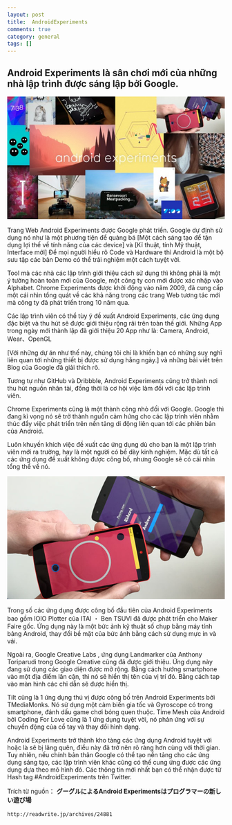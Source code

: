 ```yaml
---
layout: post  
title:  AndroidExperiments  
comments: true  
category: general  
tags: []
---
```


## Android Experiments là sân chơi mới của những nhà lập trình được sáng lập bởi Google.


![image](/res/AndroidExperiments/1.jpg)


Trang Web Android Experiments được Google phát triển. Google dự định sử dụng nó như là một phương tiện để quảng bá [Một cách sáng tạo để tận dụng lợi thế về tính năng của các device] và [Kĩ thuật, tính Mỹ thuật, Interface mới]
Để mọi người hiểu rõ Code và Hardware thì Android là một bộ sưu tập các bản Demo có thể trải nghiệm một cách tuyệt vời.  

Tool mà các nhà các lập trình giới thiệu cách sử dụng thì không phải là một ý tưởng hoàn toàn mới của Google, một công ty con mới được xác nhập vào Alphabet.  Chrome Experiments được khởi động vào năm 2009, đã cung cấp một cái nhìn tổng quát về các khả năng trong các trang Web tương tác mới mà công ty đã phát triển trong 10 năm qua.   

Các lập trình viên có thể tùy ý đề xuất Android Experiments, các ứng dụng đặc biệt và thu hút sẽ được giới thiệu rộng rãi trên toàn thế giới. Những App trong ngày mới thành lập đã giới thiệu 20 App như là: Camera, Android,  Wear、OpenGL

 [Với những dự án như thế này, chúng tôi chỉ là khiến bạn có những suy nghĩ liên quan tới những thiết bị được sử dụng hằng ngày.]  và những bài viết trên Blog của Google đã giải thích rõ. 
 
Tương tự như GitHub và Dribbble, Android Experiments cũng trở thành nơi thu hút nguồn nhân tài, đồng thời là cơ hội việc làm đối với các lập trình viên.

Chrome Experiments cũng là một thành công nhỏ đối với Google. Google thì đang kì vọng nó sẽ trở thành nguồn cảm hứng cho các lập trình viên nhằm thúc đẩy việc phát triển trên nền tảng di động liên quan tới các phiên bản của Android. 

Luôn khuyến khích việc đề xuất các ứng dụng dù cho bạn là một lập trình viên mới ra trường, hay là một người có bề dày kinh nghiệm. Mặc dù tất cả các ứng dụng đề xuất không được công bố, nhưng Google sẽ có cái nhìn tổng thể về nó.

![image](/res/AndroidExperiments/2.jpg)

Trong số các ứng dụng được công bố đầu tiên của Android Experiments bao gồm IOIO Plotter của  ITAI ・ Ben TSUVI đã được phát triển cho Maker Faire gốc. Ứng dụng này là một bức ảnh kỹ thuật số chụp bằng máy tính bảng Android, thay đổi bề mặt của bức ảnh bằng cách sử dụng mực in và vải.

Ngoài ra,  Google Creative Labs , ứng dụng Landmarker của Anthony Toriparudi trong Google Creative cũng đã được giới thiệu. Ứng dụng này đang sử dụng các giao diện được mở rộng. Bằng cách hướng smartphone vào một địa điểm lân cận, thì nó sẽ hiển thị tên của vị trí đó. Bằng cách tap vào màn hình các chỉ dẫn sẽ được hiển thị.

Tilt cũng là 1 ứng dụng thú vị được công bố trên Android Experiments bởi TMediaMonks. Nó sử dụng một cảm biến gia tốc và Gyroscope có trong smartphone, đánh dấu game chơi bóng quen thuộc. Time Mesh của Android bởi Coding For Love cũng là 1 ứng dụng tuyệt vời, nó phản ứng với sự chuyển động của cổ tay và thay đổi hình dạng.

Android Experiments trở thành kho tàng các ứng dụng Android tuyệt vời hoặc là sẽ bị lãng quên, điều này đã trở nên rõ ràng hơn cùng với thời gian. Tuy nhiên, nếu chính bản thân Google có thể tạo nền tảng cho các ứng dụng sáng tạo, các lập trình viên khác cũng có thể cung ứng được các ứng dụng dựa theo mô hình đó. Các thông tin mới nhất bạn có thể nhận được từ  Hash tag #AndroidExperiments trên Twitter.



Trích từ nguồn：  **グーグルによるAndroid Experimentsはプログラマーの新しい遊び場**  

  
`http://readwrite.jp/archives/24881`




